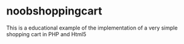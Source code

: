 noobshoppingcart
================

This is a educational example of the implementation of a very simple shopping cart in PHP and Html5
